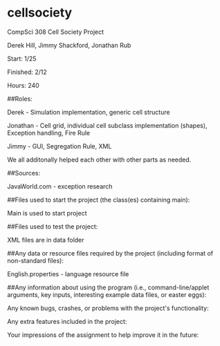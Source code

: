 # cellsociety

CompSci 308 Cell Society Project

Derek Hill, Jimmy Shackford, Jonathan Rub

Start: 1/25

Finished: 2/12

Hours: 240


##Roles:

Derek - Simulation implementation, generic cell structure

Jonathan - Cell grid, individual cell subclass implementation (shapes), Exception handling, Fire Rule

Jimmy - GUI, Segregation Rule, XML

We all additonally helped each other with other parts as needed.


##Sources:

JavaWorld.com - exception research


##Files used to start the project (the class(es) containing main):

Main is used to start project


##Files used to test the project:

XML files are in data folder


##Any data or resource files required by the project (including format of non-standard files):

English.properties - language resource file


##Any information about using the program (i.e., command-line/applet arguments, key inputs, interesting example data files, or easter eggs):


Any known bugs, crashes, or problems with the project's functionality:


Any extra features included in the project:


Your impressions of the assignment to help improve it in the future:

